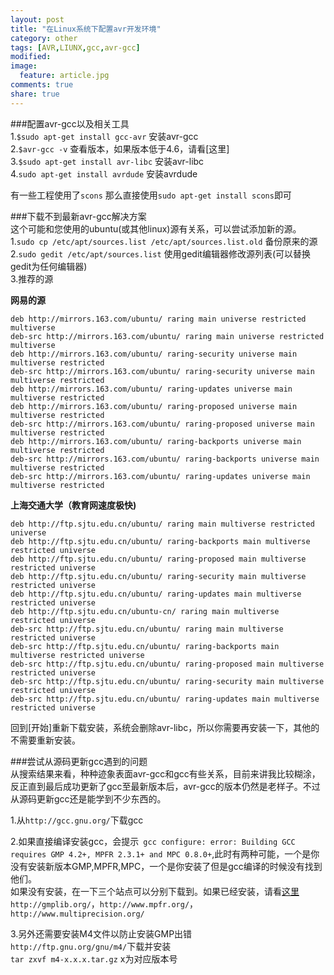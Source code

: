 ```yaml
---
layout: post
title: "在Linux系统下配置avr开发环境"
category: other
tags: [AVR,LIUNX,gcc,avr-gcc]
modified:
image:
  feature: article.jpg
comments: true
share: true
---
```


###配置avr-gcc以及相关工具  
1.`$sudo apt-get install gcc-avr` 安装avr-gcc  
2.`$avr-gcc -v` 查看版本，如果版本低于4.6，请看[这里]  
3.`$sudo apt-get install avr-libc` 安装avr-libc  
4.`sudo apt-get install avrdude` 安装avrdude  

有一些工程使用了`scons` 那么直接使用`sudo apt-get install scons`即可  


###下载不到最新avr-gcc解决方案   
这个可能和您使用的ubuntu(或其他linux)源有关系，可以尝试添加新的源。  
1.`sudo cp /etc/apt/sources.list /etc/apt/sources.list.old` 备份原来的源  
2.`sudo gedit /etc/apt/sources.list` 使用gedit编辑器修改源列表(可以替换gedit为任何编辑器)  
3.推荐的源  

**网易的源**  
~~~~~~~~~~~~~~
deb http://mirrors.163.com/ubuntu/ raring main universe restricted multiverse  
deb-src http://mirrors.163.com/ubuntu/ raring main universe restricted multiverse  
deb http://mirrors.163.com/ubuntu/ raring-security universe main multiverse restricted  
deb-src http://mirrors.163.com/ubuntu/ raring-security universe main multiverse restricted  
deb http://mirrors.163.com/ubuntu/ raring-updates universe main multiverse restricted  
deb http://mirrors.163.com/ubuntu/ raring-proposed universe main multiverse restricted  
deb-src http://mirrors.163.com/ubuntu/ raring-proposed universe main multiverse restricted  
deb http://mirrors.163.com/ubuntu/ raring-backports universe main multiverse restricted  
deb-src http://mirrors.163.com/ubuntu/ raring-backports universe main multiverse restricted  
deb-src http://mirrors.163.com/ubuntu/ raring-updates universe main multiverse restricted  
~~~~~~~~~~~~~~~~~~~~

**上海交通大学（教育网速度极快)**  
~~~~~~~~~~~~~~~
deb http://ftp.sjtu.edu.cn/ubuntu/ raring main multiverse restricted universe  
deb http://ftp.sjtu.edu.cn/ubuntu/ raring-backports main multiverse restricted universe  
deb http://ftp.sjtu.edu.cn/ubuntu/ raring-proposed main multiverse restricted universe  
deb http://ftp.sjtu.edu.cn/ubuntu/ raring-security main multiverse restricted universe  
deb http://ftp.sjtu.edu.cn/ubuntu/ raring-updates main multiverse restricted universe  
deb http://ftp.sjtu.edu.cn/ubuntu-cn/ raring main multiverse restricted universe  
deb-src http://ftp.sjtu.edu.cn/ubuntu/ raring main multiverse restricted universe  
deb-src http://ftp.sjtu.edu.cn/ubuntu/ raring-backports main multiverse restricted universe  
deb-src http://ftp.sjtu.edu.cn/ubuntu/ raring-proposed main multiverse restricted universe  
deb-src http://ftp.sjtu.edu.cn/ubuntu/ raring-security main multiverse restricted universe  
deb-src http://ftp.sjtu.edu.cn/ubuntu/ raring-updates main multiverse restricted universe  
~~~~~~~~~~~~~~~~~~~~
回到[开始]重新下载安装，系统会删除avr-libc，所以你需要再安装一下，其他的不需要重新安装。  


###尝试从源码更新gcc遇到的问题  
从搜索结果来看，种种迹象表面avr-gcc和gcc有些关系，目前来讲我比较糊涂，反正直到最后成功更新了gcc至最新版本后，avr-gcc的版本仍然是老样子。不过从源码更新gcc还是能学到不少东西的。  

1.从`http://gcc.gnu.org/`下载gcc    

2.如果直接编译安装gcc，会提示` gcc configure: error: Building GCC requires GMP 4.2+, MPFR 2.3.1+ and MPC 0.8.0+`,此时有两种可能，一个是你没有安装新版本GMP,MPFR,MPC，一个是你安装了但是gcc编译的时候没有找到他们。  
如果没有安装，在一下三个站点可以分别下载到。如果已经安装，请看[这里](#1)  
`http://gmplib.org/`，`http://www.mpfr.org/`，`http://www.multiprecision.org/`

3.另外还需要安装M4文件以防止安装GMP出错    
`http://ftp.gnu.org/gnu/m4/`下载并安装     
`tar zxvf m4-x.x.x.tar.gz` x为对应版本号  
